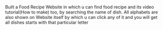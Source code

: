 Built a Food Recipe Website in which u can find food recipe and its video tutorial(How to make) too, by searching the
name of dish. All alphabets are also shown on Website itself by which u can click any of it and you will get all dishes
starts with that particular letter

